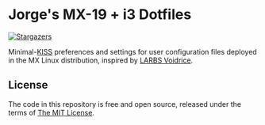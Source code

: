 # Jorge's MX-19 + i3 Dotfiles

[![Stargazers](https://img.shields.io/badge/be%20a-star-a155e7?style=popout-square)](https://github.com/jaflonu/dotfiles/stargazers "Stargazers")

Minimal-[KISS](https://en.wikipedia.org/wiki/KISS_principle) preferences and settings for user configuration files deployed in the MX Linux distribution, inspired by [LARBS Voidrice](https://github.com/LukeSmithxyz/voidrice).


## License

The code in this repository is free and open source, released under the terms of [The MIT License](https://mit-license.org).
